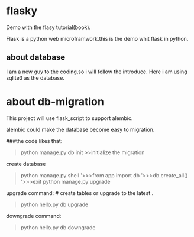 # flasky
Demo with the flasy tutorial(book).

Flask is a python web microframwork.this is the demo whit flask in python.

## about database
I am a new guy to the coding,so i will follow the introduce.
Here i am using sqlite3 as the database.

# about db-migration
This project will use flask_script to support alembic.

alembic could make the database become easy to migration.

###the code likes that:
>python manage.py db init  >>initialize the migration

create database 
>python manage.py shell
> '>>>from app import db
> '>>>db.create_all()
> '>>>exit
>python manage.py upgrade

upgrade command:    # create tables or upgrade to the latest .
>python hello.py db upgrade

downgrade command:
>python hello.py db downgrade 


